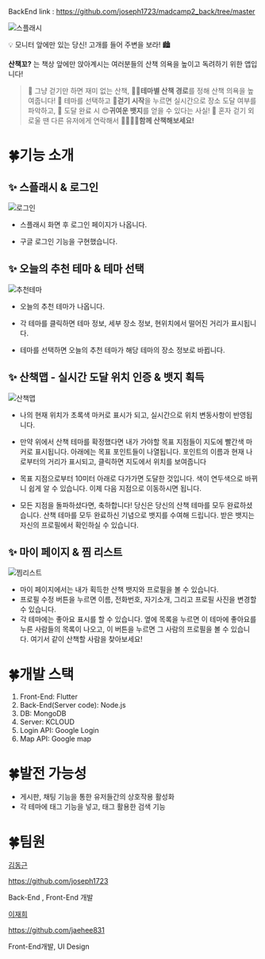 BackEnd link : https://github.com/joseph1723/madcamp2_back/tree/master

![스플래시](https://github.com/joseph1723/Madcamp_project2/assets/108858918/cbd5aaf2-07fe-4533-8a22-65e5ddc21b9d)

💡 모니터 앞에만 있는 당신! 고개를 들어 주변을 보라! 🏙️

**산책꼬?** 는 책상 앞에만 앉아계시는 여러분들의 산책 의욕을 높이고 독려하기 위한 앱입니다!

> 💜 그냥 걷기만 하면 재미 없는 산책, 🚴‍♀️**테마별 산책 경로**를 정해 산책 의욕을 높여줍니다! 💜 테마를 선택하고 🧍**걷기 시작**을 누르면 실시간으로 장소 도달 여부를 파악하고, 💜 도달 완료 시 😍**귀여운 뱃지**를 얻을 수 있다는 사실! 💜 혼자 걷기 외로울 땐 다른 유저에게 연락해서 👨‍👨‍👧‍👧**함께 산책해보세요!**



# 🍀기능 소개



## ✨ 스플래시 & 로그인

![로그인](https://github.com/joseph1723/Madcamp_project2/assets/108858918/ee812667-bfdb-4f72-a488-75a0329a79a1)

- 스플래시 화면 후 로그인 페이지가 나옵니다.

- 구글 로그인 기능을 구현했습니다.

  

## ✨ 오늘의 추천 테마 & 테마 선택

![추천테마](https://github.com/joseph1723/Madcamp_project2/assets/108858918/8daf2e0c-9039-4140-b89f-126c7b1766c2)

- 오늘의 추천 테마가 나옵니다.

- 각 테마를 클릭하면 테마 정보, 세부 장소 정보, 현위치에서 떨어진 거리가 표시됩니다.

- 테마를 선택하면 오늘의 추천 테마가 해당 테마의 장소 정보로 바뀝니다.

  

## ✨ 산책맵 - 실시간 도달 위치 인증 & 뱃지 획득

![산책맵](https://github.com/joseph1723/Madcamp_project2/assets/108858918/36a70bb6-4ce5-4418-ba6a-18476767451a)

- 나의 현재 위치가 초록색 마커로 표시가 되고, 실시간으로 위치 변동사항이 반영됩니다.

- 만약 위에서 산책 테마를 확정했다면 내가 가야할 목표 지점들이 지도에 빨간색 마커로 표시됩니다. 아래에는 목표 포인트들이 나열됩니다. 포인트의 이름과 현재 나로부터의 거리가 표시되고, 클릭하면 지도에서 위치를 보여줍니다

- 목표 지점으로부터 10미터 아래로 다가가면 도달한 것입니다. 색이 연두색으로 바뀌니 쉽게 알 수 있습니다. 이제 다음 지점으로 이동하시면 됩니다.

- 모든 지점을 돌파하셨다면, 축하합니다! 당신은 당신의 산책 테마를 모두 완료하셨습니다. 산책 테마를 모두 완료하신 기념으로 뱃지를 수여해 드립니다. 받은 뱃지는 자신의 프로필에서 확인하실 수 있습니다.

  

## ✨ 마이 페이지 & 찜 리스트

![찜리스트](https://github.com/joseph1723/Madcamp_project2/assets/108858918/732c2625-bb75-425f-899c-21ae1f9ff01b)

- 마이 페이지에서는 내가 획득한 산책 뱃지와 프로필을 볼 수 있습니다.
- 프로필 수정 버튼을 누르면 이름, 전화번호, 자기소개, 그리고 프로필 사진을 변경할 수 있습니다.
- 각 테마에는 좋아요 표시를 할 수 있습니다. 옆에 목록을 누르면 이 테마에 좋아요를 누른 사람들의 목록이 나오고, 이 버튼을 누르면 그 사람의 프로필을 볼 수 있습니다. 여기서 같이 산책할 사람을 찾아보세요!

# 🍀개발 스택

1. Front-End: Flutter
2. Back-End(Server code): Node.js
3. DB: MongoDB
4. Server: KCLOUD
5. Login API: Google Login
6. Map API: Google map

# 🍀발전 가능성

- 게시판, 채팅 기능을 통한 유저들간의 상호작용 활성화
- 각 테마에 태그 기능을 넣고, 태그 활용한 검색 기능

# 🍀팀원

[김동근](https://www.notion.so/68973c0b1e8740c1984de6cef75c968c?pvs=21)

https://github.com/joseph1723

Back-End ,  Front-End 개발

[이재희](https://www.notion.so/99f32f67a3034ca0a54374ec8de599a7?pvs=21)

https://github.com/jaehee831

Front-End개발, UI Design
